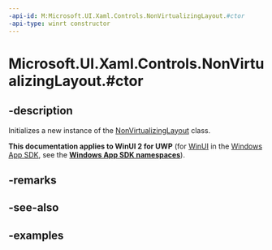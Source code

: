 ```yaml
---
-api-id: M:Microsoft.UI.Xaml.Controls.NonVirtualizingLayout.#ctor
-api-type: winrt constructor
---
```


# Microsoft.UI.Xaml.Controls.NonVirtualizingLayout.#ctor

<!--
public NonVirtualizingLayout ();
-->

## -description

Initializes a new instance of the [NonVirtualizingLayout](nonvirtualizinglayout.md) class.

**This documentation applies to WinUI 2 for UWP** (for [WinUI](/windows/apps/winui/winui3/) in the [Windows App SDK](/windows/apps/windows-app-sdk/), see the **[Windows App SDK namespaces](/windows/windows-app-sdk/api/winrt/)**).

## -remarks

## -see-also

## -examples

